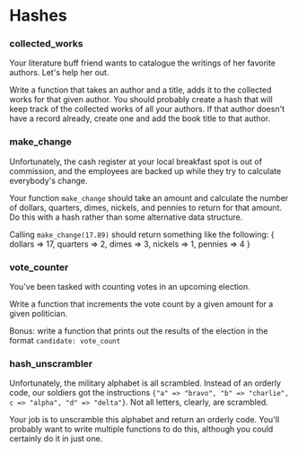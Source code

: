 Hashes
======

### collected_works

Your literature buff friend wants to catalogue the writings of her favorite authors. Let's help her out.

Write a function that takes an author and a title, adds it to the collected works for that given author. You should probably create a hash that will keep track of the collected works of all your authors. If that author doesn't have a record already, create one and add the book title to that author. 

### make_change

Unfortunately, the cash register at your local breakfast spot is out of commission, and the employees are backed up while they try to calculate everybody's change.

Your function `make_change` should take an amount and calculate the number of dollars, quarters, dimes, nickels, and pennies to return for that amount. Do this with a hash rather than some alternative data structure.

Calling `make_change(17.89)` should return something like the following:
    {
        dollars => 17,
        quarters => 2,
        dimes => 3,
        nickels => 1,
        pennies => 4
    }

### vote_counter

You've been tasked with counting votes in an upcoming election.

Write a function that increments the vote count by a given amount for a given politician.

Bonus: write a function that prints out the results of the election in the format `candidate: vote_count`

### hash_unscrambler

Unfortunately, the military alphabet is all scrambled. Instead of an orderly code, our soldiers got the instructions `{"a" => "bravo", "b" => "charlie", c => "alpha", "d" => "delta"}`. Not all letters, clearly, are scrambled.

Your job is to unscramble this alphabet and return an orderly code. You'll probably want to write multiple functions to do this, although you could certainly do it in just one.